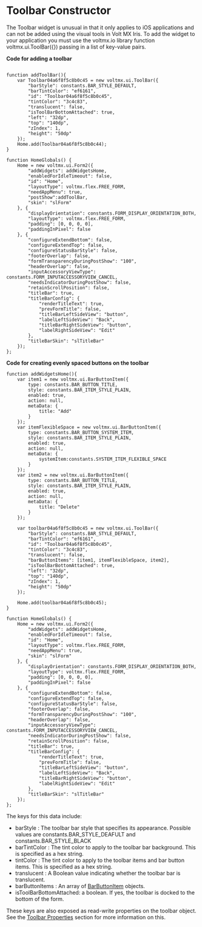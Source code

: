                               


Toolbar Constructor
===================

The Toolbar widget is unusual in that it only applies to iOS applications and can not be added using the visual tools in Volt MX Iris. To add the widget to your application you must use the voltmx.io library function voltmx.ui.ToolBar({}) passing in a list of key-value pairs.

<b>Code for adding a toolbar</b>


```

function addToolBar(){
    var Toolbar04a6f8f5c8b0c45 = new voltmx.ui.ToolBar({
        "barStyle": constants.BAR_STYLE_DEFAULT,
        "barTintColor": "ef6161",
        "id": "Toolbar04a6f8f5c8b0c45",
        "tintColor": "3c4c83",
        "translucent": false,
        "isToolBarBottomAttached": true,
        "left": "32dp",
        "top": "140dp",
        "zIndex": 1,
        "height": "50dp"
    });
    Home.add(Toolbar04a6f8f5c8b0c44);
}

function HomeGlobals() {
    Home = new voltmx.ui.Form2({
        "addWidgets": addWidgetsHome,
        "enabledForIdleTimeout": false,
        "id": "Home",
        "layoutType": voltmx.flex.FREE_FORM,
        "needAppMenu": true,
        "postShow":addToolBar,
        "skin": "slForm"
    }, {
        "displayOrientation": constants.FORM_DISPLAY_ORIENTATION_BOTH,
        "layoutType": voltmx.flex.FREE_FORM,
        "padding": [0, 0, 0, 0],
        "paddingInPixel": false
    }, {
        "configureExtendBottom": false,
        "configureExtendTop": false,
        "configureStatusBarStyle": false,
        "footerOverlap": false,
        "formTransparencyDuringPostShow": "100",
        "headerOverlap": false,
        "inputAccessoryViewType": constants.FORM_INPUTACCESSORYVIEW_CANCEL,
        "needsIndicatorDuringPostShow": false,
        "retainScrollPosition": false,
        "titleBar": true,
        "titleBarConfig": {
            "renderTitleText": true,
            "prevFormTitle": false,
            "titleBarLeftSideView": "button",
            "labelLeftSideView": "Back",
            "titleBarRightSideView": "button",
            "labelRightSideView": "Edit"
        },
        "titleBarSkin": "slTitleBar"
    });
}; 
```


<b>Code for creating evenly spaced buttons on the toolbar</b>

```
function addWidgetsHome(){   
    var item1 = new voltmx.ui.BarButtonItem({
        type: constants.BAR_BUTTON_TITLE,
        style: constants.BAR_ITEM_STYLE_PLAIN,
        enabled: true,
        action: null,
        metaData: {
            title: "Add"
        }
    });
    var itemFlexibleSpace = new voltmx.ui.BarButtonItem({
        type: constants.BAR_BUTTON_SYSTEM_ITEM,
        style: constants.BAR_ITEM_STYLE_PLAIN,
        enabled: true,
        action: null,
        metaData: {
            systemItem:constants.SYSTEM_ITEM_FLEXIBLE_SPACE
        }
    });
    var item2 = new voltmx.ui.BarButtonItem({
        type: constants.BAR_BUTTON_TITLE,
        style: constants.BAR_ITEM_STYLE_PLAIN,
        enabled: true,
        action: null,
        metaData: {
            title: "Delete"
        }
    });       

    var toolbar04a6f8f5c8b0c45 = new voltmx.ui.ToolBar({
        "barStyle": constants.BAR_STYLE_DEFAULT,
        "barTintColor": "ef6161",
        "id": "Toolbar04a6f8f5c8b0c45",
        "tintColor": "3c4c83",
        "translucent": false,
        "barButtonItems": [item1, itemFlexibleSpace, item2],
        "isToolBarBottomAttached": true,
        "left": "32dp",
        "top": "140dp",
        "zIndex": 1,
        "height": "50dp"
    });
    
    Home.add(toolbar04a6f8f5c8b0c45);
}

function HomeGlobals() {
    Home = new voltmx.ui.Form2({
        "addWidgets": addWidgetsHome,
        "enabledForIdleTimeout": false,
        "id": "Home",
        "layoutType": voltmx.flex.FREE_FORM,
        "needAppMenu": true,
        "skin": "slForm"
    }, {
        "displayOrientation": constants.FORM_DISPLAY_ORIENTATION_BOTH,
        "layoutType": voltmx.flex.FREE_FORM,
        "padding": [0, 0, 0, 0],
        "paddingInPixel": false
    }, {
        "configureExtendBottom": false,
        "configureExtendTop": false,
        "configureStatusBarStyle": false,
        "footerOverlap": false,
        "formTransparencyDuringPostShow": "100",
        "headerOverlap": false,
        "inputAccessoryViewType": constants.FORM_INPUTACCESSORYVIEW_CANCEL,
        "needsIndicatorDuringPostShow": false,
        "retainScrollPosition": false,
        "titleBar": true,
        "titleBarConfig": {
            "renderTitleText": true,
            "prevFormTitle": false,
            "titleBarLeftSideView": "button",
            "labelLeftSideView": "Back",
            "titleBarRightSideView": "button",
            "labelRightSideView": "Edit"
        },
        "titleBarSkin": "slTitleBar"
    });
}; 

```

The keys for this data include:

*   barStyle : The toolbar bar style that specifies its appearance. Possible values are constants.BAR\_STYLE\_DEAFULT and constants.BAR\_STYLE\_BLACK
*   barTintColor : The tint color to apply to the toolbar bar background. This is specified as a hex string.
*   tintColor : The tint color to apply to the toolbar items and bar button items. This is specified as a hex string.
*   translucent : A Boolean value indicating whether the toolbar bar is translucent.
*   barButtonItems : An array of [BarButtonItem](../../../Iris/iris_api_dev_guide/content/voltmx.ui_functions.md) objects.
*   isToolBarBottomAttached: a boolean. If yes, the toolbar is docked to the bottom of the form.

These keys are also exposed as read-write properties on the toolbar object. See the [Toolbar Properties](Toolbar_Properties.md) section for more information on this.

